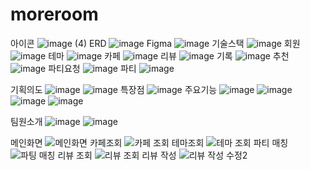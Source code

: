 # moreroom
아이콘
![image (4)](https://github.com/user-attachments/assets/28c929d4-4150-4f1c-bc8b-3c8e69a7863d)
ERD
![image](https://github.com/user-attachments/assets/5f90c124-32f3-4c3f-9a6e-373b850064c1)
Figma
![image](https://github.com/user-attachments/assets/aab334e5-888c-4dc1-948f-cc926443413b)
기술스택
![image](https://github.com/user-attachments/assets/7f32fb15-4927-4da5-b21c-e5d6be13a087)
회원
![image](https://github.com/user-attachments/assets/cfbc7934-37a9-48a1-b3c3-19861a3a200e)
테마
![image](https://github.com/user-attachments/assets/13728a79-0dbf-4eae-9d41-bd07715ce303)
카페
![image](https://github.com/user-attachments/assets/6428ddd3-a84e-411c-bf9f-6769e2bad8b4)
리뷰
![image](https://github.com/user-attachments/assets/4f333894-0259-4d2d-b5d6-a8f94b49e5a1)
기록
![image](https://github.com/user-attachments/assets/30e28dc8-38a9-40fd-b453-b0f9ca67015f)
추천
![image](https://github.com/user-attachments/assets/9f4f005a-4720-4d2a-803c-9f72200d6c7d)
파티요청
![image](https://github.com/user-attachments/assets/538768d3-0727-4a15-a40b-00a7d793933c)
파티
![image](https://github.com/user-attachments/assets/fa29cfc5-82c0-41b4-865b-48c3f8076a38)

기획의도
![image](https://github.com/user-attachments/assets/4c176c7f-e59a-4090-af8a-f82fd7c24ad2)
![image](https://github.com/user-attachments/assets/4bf2b36c-d568-4859-9db9-055fa2d41117)
특장점
![image](https://github.com/user-attachments/assets/e4c04c53-ca1f-4598-bb84-da8822a282ea)
주요기능
![image](https://github.com/user-attachments/assets/7c49002d-35a9-45a1-9922-2a05b6e612f5)
![image](https://github.com/user-attachments/assets/448eba36-e321-4121-89d8-cb692a3c79f7)
![image](https://github.com/user-attachments/assets/65c43cbf-bcaf-4b67-9c40-cd2443cd01d3)
![image](https://github.com/user-attachments/assets/e5b7cb8b-83a0-484c-9c00-b9da2e6a3f3f)

팀원소개
![image](https://github.com/user-attachments/assets/7665fb2f-ea56-476c-bef0-ea01b5c2ea16)
![image](https://github.com/user-attachments/assets/529c05c6-8f28-4654-897a-6158ee9f28df)

메인화면
![메인화면](https://github.com/user-attachments/assets/a63c3765-f192-4cad-98d6-3d3dbd6ac496)
카페조회
![카페 조회](https://github.com/user-attachments/assets/db6dc938-32ac-4283-8e15-6d7c06d6f25f)
테마조회
![테마 조회](https://github.com/user-attachments/assets/12a3d0af-1f02-48b6-8946-b2fd51775caf)
파티 매칭
![파팅 매칭](https://github.com/user-attachments/assets/d79b12c4-17a5-47d8-80ff-d4f21a559826)
리뷰 조회
![리뷰 조회](https://github.com/user-attachments/assets/af954511-ddeb-4147-87bf-9b810bff0eb5)
리뷰 작성
![리뷰 작성 수정2](https://github.com/user-attachments/assets/159295d1-c665-4b5e-9787-f036fb0016e1)


